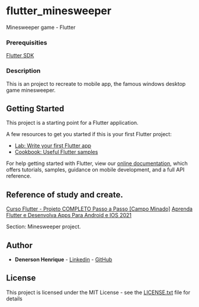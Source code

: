# flutter_minesweeper

Minesweeper game - Flutter

### Prerequisities

[Flutter SDK](https://flutter.dev/)

### Description

This is an project to recreate to mobile app, the famous windows desktop game minesweeper.

## Getting Started

This project is a starting point for a Flutter application.

A few resources to get you started if this is your first Flutter project:

- [Lab: Write your first Flutter app](https://flutter.dev/docs/get-started/codelab)
- [Cookbook: Useful Flutter samples](https://flutter.dev/docs/cookbook)

For help getting started with Flutter, view our
[online documentation](https://flutter.dev/docs), which offers tutorials,
samples, guidance on mobile development, and a full API reference.

## Reference of study and create.

[Curso Flutter - Projeto COMPLETO Passo a Passo [Campo Minado]](https://www.youtube.com/watch?v=i3w3Wnouowo&ab_channel=Cod3rCursos)
[Aprenda Flutter e Desenvolva Apps Para Android e IOS 2021](https://www.udemy.com/course/curso-flutter/)

Section: Minesweeper project.

## Author

- **Denerson Henrique** - [Linkedin](www.linkedin.com/in/denersonhenrique) - [GitHub](https://github.com/DenersonHenrique)

## License

This project is licensed under the MIT License - see the [LICENSE.txt](LICENSE.txt) file for details
